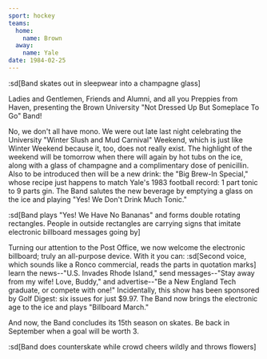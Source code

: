 ```yaml
---
sport: hockey
teams:
  home:
    name: Brown
  away:
    name: Yale
date: 1984-02-25
---
```


:sd[Band skates out in sleepwear into a champagne glass]

Ladies and Gentlemen, Friends and Alumni, and all you Preppies from Haven, presenting the Brown University "Not Dressed Up But Someplace To Go" Band!

No, we don't all have mono. We were out late last night celebrating the University "Winter Slush and Mud Carnival" Weekend, which is just like Winter Weekend because it, too, does not really exist. The highlight of the weekend will be tomorrow when there will again by hot tubs on the ice, along with a glass of champagne and a complimentary dose of penicillin. Also to be introduced then will be a new drink: the "Big Brew-In Special," whose recipe just happens to match Yale's 1983 football record: 1 part tonic to 9 parts gin. The Band salutes the new beverage by emptying a glass on the ice and playing "Yes! We Don't Drink Much Tonic."

:sd[Band plays "Yes! We Have No Bananas" and forms double rotating rectangles. People in outside rectangles are carrying signs that imitate electronic billboard messages going by]

Turning our attention to the Post Office, we now welcome the electronic billboard; truly an all-purpose device. With it you can: :sd[Second voice, which sounds like a Ronco commercial, reads the parts in quotation marks] learn the news--"U.S. Invades Rhode Island," send messages--"Stay away from my wife! Love, Buddy," and advertise--"Be a New England Tech graduate, or compete with one!" Incidentally, this show has been sponsored by Golf Digest: six issues for just $9.97. The Band now brings the electronic age to the ice and plays "Billboard March."

And now, the Band concludes its 15th season on skates. Be back in September when a goal will be worth 3.

:sd[Band does counterskate while crowd cheers wildly and throws flowers]
